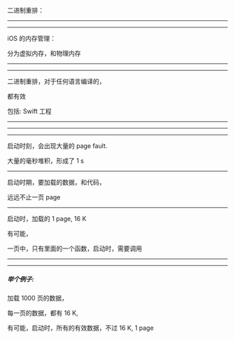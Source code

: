 二进制重排：




<hr>



<hr>



iOS 的内存管理：


分为虚拟内存，和物理内存






<hr>



<hr>


二进制重排，对于任何语言编译的，


都有效


包括: Swift 工程








<hr>





<hr>



<hr>



启动时刻，会出现大量的 page fault.


大量的毫秒堆积，形成了 1 s








<hr>

启动时期，要加载的数据，和代码，


远远不止一页 page





<hr>



启动时，加载的 1 page, 16 K


有可能，


一页中，只有里面的一个函数，启动时，需要调用



<hr>




<hr>




##### 举个例子:


加载 1000 页的数据，


每一页的数据，都有 16 K,



有可能，启动时，所有的有效数据，不过 16 K,  1 page

